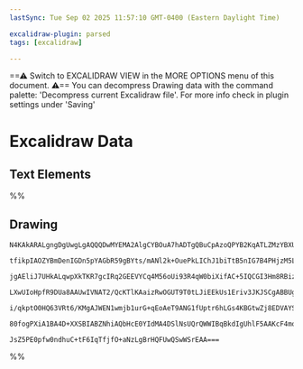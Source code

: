 ```yaml
---
lastSync: Tue Sep 02 2025 11:57:10 GMT-0400 (Eastern Daylight Time)

excalidraw-plugin: parsed
tags: [excalidraw]

---
```

==⚠  Switch to EXCALIDRAW VIEW in the MORE OPTIONS menu of this document. ⚠== You can decompress Drawing data with the command palette: 'Decompress current Excalidraw file'. For more info check in plugin settings under 'Saving'


# Excalidraw Data

## Text Elements
%%
## Drawing
```compressed-json
N4KAkARALgngDgUwgLgAQQQDwMYEMA2AlgCYBOuA7hADTgQBuCpAzoQPYB2KqATLZMzYBXUtiRoIACyhQ4zZAHoFAc0JRJQgEYA6bGwC2CgF7N6hbEcK4OCtptbErHALRY8RMpWdx8Q1TdIEfARcZgRmBShcZQUebQB2bQBWGjoghH0EDihmbgBtcDBQMBKIEm4MZwBrACEwzGUa+IBlePxNHiEACXwqgCkhVJLIWEQKog4kflLMbmcARiSATmSl

tfikpIAOZYBmDenIGDn5pYAGbR59gBYts/mANl2k+OuePkLIChJ1biTtB5nIG7B4PHjzM5LfZJQ5SBCEZTSbjXa4XO5A+ZbXYQpLXB5LWHWZTBbhnWHMKCkNhVBAAYTY+DYpAqAGJ5gh2eyhqVNLhsFVlFShBxiPTGcyJJTrMw4LhAtluZAAGaEfD4ZqwEkSQQeRUQClUmkAdR+km4H2G+sp1IQGpgWvQOvKsKFiMmzFyaHmsLYsuwamOXqBsMFw

jgAEliJ7UHkALqwpXkTKR7gcIRq2GEEVYCq4M56oUi93R4qW0biXifAC+5IQCGI3Hm8RBizOIIesMYLHYXDQSTJnwYTFYnAAcpwxNwoXidq9M8wACLpKD17hKghhWGaYQigCiwUy2WjaYzg6EcGIuBXDa9GweWx4WzBT+Dg4mVVT6fwsMZ/NXaHXfBN0HOA2CzHJ8k+MACmGEoB1gsAzig+MoJg2DnH+QFgVBcFIWhQ4ShRNEgXuLEcTxJZkM+FD

LXwUIoHpfR9DUa8AAUwIVNAT2/QcKTlKAaizRwOGUT9T0tLJiEEkUs1Eriv3JKJSCgABBUgqQoSQQhvVBuNhSS1I0rTcB07jCircAaIgXA4DgDUrwrUtoC0zJxgRJFpgYQgEAoGo+QFQtRQZJlWSVMLwu5CBsBEeUoHDFd9A1Q06WCiV0DZDlMsi6L1KyOKEr8/lQ2FILxQqKUOBlOU8uymK8vijIADFVXVTUK31BlnUKKK6uyBrEutY1TXNTyct

i/qkptO0HQ63VRt6/KMgAJWEN1wmjb1urG+qEoAeT9ANG1fUptr6hLGs4KBGtwZj8EDVAYS2hb+ou7JmkIIwKx4eDIFOxb9AAFSwVSiGUXt0GCJUoFq3KzoyezlMMthNO0sSeJO56Et3EUkZRkzc3U5GYfGhLcYB+B2sCyLmGwKk1QADW4B5rke0oabp/AAE1uBBLZtCWMFrihLYBduFFPKMNgDG4UtIHoAghAreZzPm2H/pWkriwqKnPMFEh3s+

80fogPXiA1BA4D+XXSBIABZNhiAQbHcE0YIdMA4DSlNsUQrQWWIBqBkdIgUhlF5AAKcF4moXgmxjqOY4uJIAEo9SWhBlHTOVtbD3BI92MleAL+Pi9QJPU5Vp61cmml9qgHtjwU7rExuhB0+zG2RJlwcshdt3uEpRXYWwIhLbQQeEFhDhW4H0gh8HYQoAmCsJ8r0o7AAKwQbAcmaae4Htx3ndd/9UA9yfur5evGABqX8G7ssKYqMJgh3ns9WiikDH

JsZ5PE0pfw0ndhuC+tF6IqTfjfO+aNzLgBrHQFUwQSwWSrEAA===
```
%%